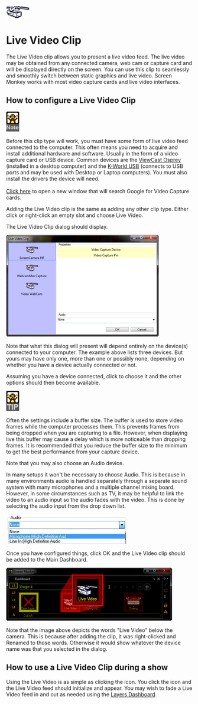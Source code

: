 ![](../../images/LiveVideoIcon.png) 
# Live Video Clip

The Live Video clip allows you to present a live video feed. The live video may be obtained from any connected camera, web cam or capture card and will be displayed directly on the screen. You can use this clip to seamlessly and smoothly switch between static graphics and live video. Screen Monkey works with most video capture cards and live video interfaces.

## How to configure a Live Video Clip

![](../../images/Noteimage.png)

Before this clip type will work, you must have some form of live video feed connected to the computer. This often means you need to acquire and install additional hardware and software. Usually in the form of a video capture card or USB device. Common devices are the [ViewCast Osprey](http://www.viewcast.com/products/osprey-cards) (installed in a desktop computer) and the [K-World USB](http://us.kworld-global.com/main/prod_in.aspx?mnuid=1306&modid=10&prodid=104&flag=1) (connects to USB ports and may be used with Desktop or Laptop computers). You must also install the drivers the device will need.  
   
[Click here](http://www.google.com/search?q=video+capture+card) to open a new window that will search Google for Video Capture cards.

Adding the Live Video clip is the same as adding any other clip type. Either click or right-click an empty slot and choose Live Video.

The Live Video Clip dialog should display.

![](../../images/LiveVideoClipDialog.png)

Note that what this dialog will present will depend entirely on the device(s) connected to your computer. The example above lists three devices. But yours may have only one, more than one or possibly none, depending on whether you have a device actually connected or not.

Assuming you have a device connected, click to choose it and the other options should then become available.

  

![](../../images/Tipimage.png)

Often the settings include a buffer size. The buffer is used to store video frames while the computer processes them. This prevents frames from being dropped when you are capturing to a file. However, when displaying live this buffer may cause a delay which is more noticeable than dropping frames. It is recommended that you reduce the buffer size to the minimum to get the best performance from your capture device.

Note that you may also choose an Audio device.

In many setups it won't be necessary to choose Audio. This is because in many environments audio is handled separately through a separate sound system with many microphones and a multiple channel mixing board. However, in some circumstances such as TV, it may be helpful to link the video to an audio input so the audio fades with the video. This is done by selecting the audio input from the drop down list.

![](../../images/img_214.jpg)

Once you have configured things, click OK and the Live Video clip should be added to the Main Dashboard.

![](../../images/LiveVideoAdded.png)

Note that the image above depicts the words "Live Video" below the camera. This is because after adding the clip, it was right-clicked and Renamed to those words. Otherwise it would show whatever the device name was that you selected in the dialog.

## How to use a Live Video Clip during a show

Using the Live Video is as simple as clicking the icon. You click the icon and the Live Video feed should initialize and appear. You may wish to fade a Live Video feed in and out as needed using the [Layers Dashboard](../../tutorials/WorkingWithShows/LayersDashboard.md).
